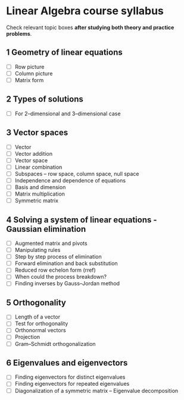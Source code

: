 # Linear Algebra course syllabus

Check relevant topic boxes **after studying both theory and practice problems**.

## 1 Geometry of linear equations
- [ ] Row picture
- [ ] Column picture
- [ ] Matrix form
      
## 2 Types of solutions
- [ ] For 2–dimensional and 3–dimensional case
      
## 3 Vector spaces
- [ ] Vector
- [ ] Vector addition
- [ ] Vector space
- [ ] Linear combination
- [ ] Subspaces – row space, column space, null space
- [ ] Independence and dependence of equations
- [ ] Basis and dimension
- [ ] Matrix multiplication
- [ ] Symmetric matrix

## 4 Solving a system of linear equations - Gaussian elimination
- [ ] Augmented matrix and pivots
- [ ] Manipulating rules
- [ ] Step by step process of elimination
- [ ] Forward elimination and back substitution
- [ ] Reduced row echelon form (rref)
- [ ] When could the process breakdown?
- [ ] Finding inverses by Gauss–Jordan method

## 5 Orthogonality
- [ ] Length of a vector
- [ ] Test for orthogonality
- [ ] Orthonormal vectors
- [ ] Projection
- [ ] Gram–Schmidt orthogonalization

## 6 Eigenvalues and eigenvectors
- [ ] Finding eigenvectors for distinct eigenvalues
- [ ] Finding eigenvectors for repeated eigenvalues
- [ ] Diagonalization of a symmetric matrix – Eigenvalue decomposition
